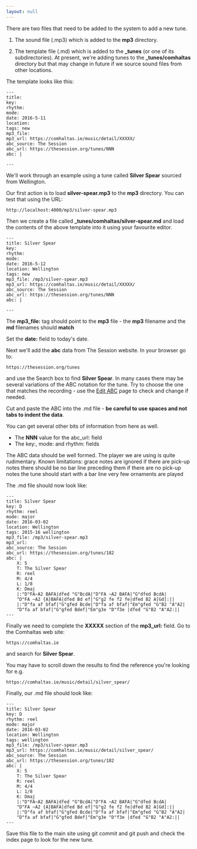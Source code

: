 ```yaml
---
layout: null
---
```


There are two files that need to be added to the system to add a new tune.

  1) The sound file (.mp3) which is added to the **mp3** directory.

  2) The template file (.md) which is added to the **\_tunes** (or one of its subdirectories). At present, we're adding tunes to the **\_tunes/comhaltas** directory but that may change in future if we source sound files from other locations.
  
  The template looks like this:

    ---
    title: 
    key: 
    rhythm: 
    mode: 
    date: 2016-5-11
    location: 
    tags: new
    mp3_file: 
    mp3_url: https://comhaltas.ie/music/detail/XXXXX/ 
    abc_source: The Session
    abc_url: https://thesession.org/tunes/NNN
    abc: |
    
    ---

We'll work through an example using a tune called **Silver Spear** sourced from Wellington.
  
Our first action is to load **silver-spear.mp3** to the **mp3** directory. You can test that using the URL:

    http://localhost:4000/mp3/silver-spear.mp3
    
Then we create a file called **\_tunes/comhaltas/silver-spear.md** and load the contents of the above template into it using your favourite editor.

    ---
    title: Silver Spear
    key: 
    rhythm: 
    mode: 
    date: 2016-5-12
    location: Wellington
    tags: new
    mp3_file: /mp3/silver-spear.mp3
    mp3_url: https://comhaltas.ie/music/detail/XXXXX/ 
    abc_source: The Session
    abc_url: https://thesession.org/tunes/NNN
    abc: |
    
    ---
    
The **mp3\_file:** tag should point to the **mp3** file - the **mp3** filename and the **md** filenames should **match**

Set the **date:** field to today's date.

Next we'll add the **abc** data from The Session website. In your browser go to:

    https://thesession.org/tunes

and use the Search box to find **Silver Spear**. In many cases there may be several variations of the ABC notation for the tune. Try to choose the one that matches the recording - use the <a href="http://session.nz/edit_abc/">Edit ABC</a> page to check and change if needed. 

Cut and paste the ABC into the .md file - **be careful to use spaces and not tabs to indent the data**.

You can get several other bits of information from here as well. 

  * The **NNN** value for the abc\_url: field
  * The key:, mode: and rhythm: fields
  
  The ABC data should be well formed.  The player we are using is quite rudimentary.
  Known limitations:    grace notes are ignored
                        if there are pick-up notes there should be no bar line preceding them
                        if there are no pick-up notes the tune should start with a bar line
                        very few ornaments are played
  
The .md file should now look like:
    
    ---
    title: Silver Spear
    key: D
    rhythm: reel
    mode: major
    date: 2016-03-02
    location: Wellington
    tags: 2015-16 wellington 
    mp3_file: /mp3/silver-spear.mp3
    mp3_url:  
    abc_source: The Session
    abc_url: https://thesession.org/tunes/182
    abc: |
        X: 5
        T: The Silver Spear
        R: reel
        M: 4/4
        L: 1/8
        K: Dmaj
        |:"D"FA~A2 BAFA|dfed "G"BcdA|"D"FA ~A2 BAFA|"G"dfed BcdA|
        "D"FA ~A2 {A}BAFA|dfed Bd ef|"G"g2 fe f2 fe|dfed B2 A[Gd]:||
        |:"D"fa af bfaf|"G"gfed Bcde|"D"fa af bfaf|"Em"gfed "G"B2 "A"A2|
        "D"fa af bfaf|"G"gfed Bdef|"Em"g3e "D"f3e |dfed "G"B2 "A"A2:||
    ---

Finally we need to complete the **XXXXX** section of the **mp3\_url:** field. Go to the Comhaltas web site:

    https://comhaltas.ie

and search for **Silver Spear**.

You may have to scroll down the results to find the reference you're looking for e.g.

    https://comhaltas.ie/music/detail/silver_spear/
    
Finally, our .md file should look like:

    ---
    title: Silver Spear
    key: D
    rhythm: reel
    mode: major
    date: 2016-03-02
    location: Wellington
    tags: wellington 
    mp3_file: /mp3/silver-spear.mp3
    mp3_url: https://comhaltas.ie/music/detail/silver_spear/ 
    abc_source: The Session
    abc_url: https://thesession.org/tunes/182
    abc: |
        X: 5
        T: The Silver Spear
        R: reel
        M: 4/4
        L: 1/8
        K: Dmaj
        |:"D"FA~A2 BAFA|dfed "G"BcdA|"D"FA ~A2 BAFA|"G"dfed BcdA|
        "D"FA ~A2 {A}BAFA|dfed Bd ef|"G"g2 fe f2 fe|dfed B2 A[Gd]:||
        |:"D"fa af bfaf|"G"gfed Bcde|"D"fa af bfaf|"Em"gfed "G"B2 "A"A2|
        "D"fa af bfaf|"G"gfed Bdef|"Em"g3e "D"f3e |dfed "G"B2 "A"A2:||
    ---

Save this file to the main site using git commit and git push and check the index page to look for the new tune.


   